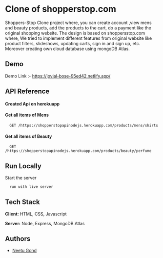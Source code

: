 
# Clone of shopperstop.com
Shoppers-Stop Clone project where, you can create account ,view mens and beauty products, add the products to the cart, do a payment like the original shopping website. The design is based on shoppersstop.com where, We tried to implement different features from original website like product filters, slideshows, updating carts, sign in and sign up, etc. Moreover creating own cloud database using mongoDB Atlas.



## Demo

Demo Link :- https://jovial-bose-95ed42.netlify.app/
## API Reference
 #### Created Api on herokuapp  
#### Get all items of Mens

```http
  GET /https://shopperstopapinodejs.herokuapp.com/products/mens/shirts
```

#### Get all items of Beauty

```http
  GET /https://shopperstopapinodejs.herokuapp.com/products/beauty/perfume
```




## Run Locally


Start the server

```bash
  run with live server
```


## Tech Stack

**Client:** HTML, CSS, Javascript

**Server:** Node, Express, MongoDB Atlas




## Authors

- [Neetu Gond](https://github.com/neetugond)

